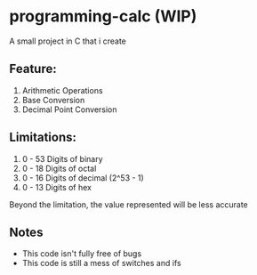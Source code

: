 # programming-calc (WIP)
A small project in C that i create

## Feature:
1. Arithmetic Operations
2. Base Conversion
3. Decimal Point Conversion

## Limitations:
1. 0 - 53 Digits of binary
2. 0 - 18 Digits of octal
3. 0 - 16 Digits of decimal (2^53 - 1)
4. 0 - 13 Digits of hex

Beyond the limitation, the value represented will be less accurate
   
## Notes
- This code isn't fully free of bugs <br>
- This code is still a mess of switches and ifs
